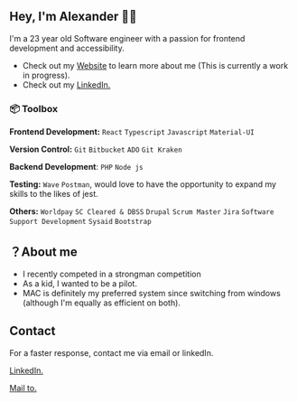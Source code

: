 ## Hey, I'm Alexander 👋🏽

I'm a 23 year old Software engineer with a passion for frontend development and accessibility.

- Check out my <a href="http://www.alexanderleech.co.uk" target="_blank">Website</a> to learn more about me (This is currently a work in progress).
- Check out my <a href="https://www.linkedin.com/in/alexander-leech-96889817b/" target="_blank">LinkedIn.</a> 


### 📦 Toolbox

**Frontend Development:** `React` `Typescript` `Javascript` `Material-UI`

**Version Control:** `Git` `Bitbucket` `ADO` `Git Kraken`

**Backend Development**: `PHP` `Node js` 

**Testing:** `Wave` `Postman`, would love to have the opportunity to expand my skills to the likes of jest.

**Others:** `Worldpay` `SC Cleared & DBSS` `Drupal` `Scrum Master` `Jira` `Software Support Development` `Sysaid` `Bootstrap`


## ？About me

- I recently competed in a strongman competition
- As a kid, I wanted to be a pilot.
- MAC is definitely my preferred system since switching from windows (although I'm equally as efficient on both).

## Contact

For a faster response, contact me via email or linkedIn.

<a href="https://www.linkedin.com/in/alexander-leech-96889817b/" target="_blank">LinkedIn.</a> 

<a href="mailto: alexleech546@gmail.com">Mail to.</a>
